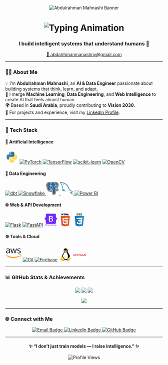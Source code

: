 <!-- 💫 Abdulrahman Mahnashi — AI & Data Engineer README -->

<!-- 🌌 Banner (Blur + نص أقصر وواضح) -->
<p align="center">
  <img src="https://capsule-render.vercel.app/api?type=blur&height=300&color=gradient&text=Teaching%20Machines%20to%20Feel%20%E2%80%94%20Born%20from%20Saudi%20Vision%20🇸🇦&strokeWidth=2&section=footer&reversal=true&fontAlign=50&fontAlignY=50&stroke=00FFFF&fontColor=FFFFFF&fontSize=48&textBg=false" alt="Abdulrahman Mahnashi Banner" />
</p>

<h1 align="center">
  <img src="https://readme-typing-svg.demolab.com?font=Fira+Code&pause=2000&color=00E5FF&center=true&vCenter=true&width=600&lines=Hi+%F0%9F%91%8B%2C+I'm+Abdulrahman+Mahnashi;Artificial+Intelligence+Engineer+%F0%9F%A4%96;Data+Engineer+%F0%9F%93%88;Turning+Data+into+Intelligence+%F0%9F%92%AB" alt="Typing Animation" />
</h1>

<h3 align="center">I build intelligent systems that understand humans 🤖</h3>

<p align="center">
  <a href="mailto:abdalrhmanmanashny@gmail.com">📩 abdalrhmanmanashny@gmail.com</a>
</p>

---

### 👨‍💻 About Me
💡 I’m **Abdulrahman Mahnashi**, an **AI & Data Engineer** passionate about building systems that think, learn, and adapt.  
🎯 I merge **Machine Learning**, **Data Engineering**, and **Web Intelligence** to create AI that feels almost human.  
🌍 Based in **Saudi Arabia**, proudly contributing to **Vision 2030**.  
📂 For projects and experience, visit my [LinkedIn Profile](https://www.linkedin.com/in/abdulrahman-mahnashi/).

---

### 🧩 Tech Stack

#### 🤖 Artificial Intelligence
<p align="left">
  <a href="https://www.python.org"><img alt="Python" src="https://raw.githubusercontent.com/devicons/devicon/master/icons/python/python-original.svg" width="42" height="42"/></a>
  <a href="https://pytorch.org/"><img alt="PyTorch" src="https://www.vectorlogo.zone/logos/pytorch/pytorch-icon.svg" width="42" height="42"/></a>
  <a href="https://www.tensorflow.org"><img alt="TensorFlow" src="https://www.vectorlogo.zone/logos/tensorflow/tensorflow-icon.svg" width="42" height="42"/></a>
  <a href="https://scikit-learn.org/"><img alt="scikit-learn" src="https://upload.wikimedia.org/wikipedia/commons/0/05/Scikit_learn_logo_small.svg" width="42" height="42"/></a>
  <a href="https://opencv.org/"><img alt="OpenCV" src="https://www.vectorlogo.zone/logos/opencv/opencv-icon.svg" width="42" height="42"/></a>
</p>

#### 🧠 Data Engineering
<p align="left">
  <!-- dbt (Iconify + لون رسمي) -->
  <a href="https://www.getdbt.com/">
    <img alt="dbt" title="dbt" src="https://api.iconify.design/simple-icons:dbt.svg?color=%23ff694b" width="42" height="42"/>
  </a>
  <!-- Snowflake (Iconify + لون رسمي) -->
  <a href="https://www.snowflake.com/">
    <img alt="Snowflake" title="Snowflake" src="https://api.iconify.design/simple-icons:snowflake.svg?color=%2329b5e8" width="42" height="42"/>
  </a>
  <!-- PostgreSQL -->
  <a href="https://www.postgresql.org">
    <img alt="PostgreSQL" src="https://raw.githubusercontent.com/devicons/devicon/master/icons/postgresql/postgresql-original.svg" width="42" height="42"/>
  </a>
  <!-- MySQL -->
  <a href="https://www.mysql.com/">
    <img alt="MySQL" src="https://raw.githubusercontent.com/devicons/devicon/master/icons/mysql/mysql-original.svg" width="42" height="42"/>
  </a>
  <!-- Power BI -->
  <a href="https://powerbi.microsoft.com/">
    <img alt="Power BI" src="https://upload.wikimedia.org/wikipedia/commons/c/cf/New_Power_BI_Logo.svg" width="42" height="42"/>
  </a>
</p>

#### 🌐 Web & API Development
<p align="left">
  <a href="https://flask.palletsprojects.com/"><img alt="Flask" src="https://cdn.worldvectorlogo.com/logos/flask.svg" width="42" height="42"/></a>
  <a href="https://fastapi.tiangolo.com/"><img alt="FastAPI" src="https://cdn.worldvectorlogo.com/logos/fastapi-1.svg" width="42" height="42"/></a>
  <a href="https://getbootstrap.com/"><img alt="Bootstrap" src="https://raw.githubusercontent.com/devicons/devicon/master/icons/bootstrap/bootstrap-plain-wordmark.svg" width="42" height="42"/></a>
  <a href="https://www.w3.org/html/"><img alt="HTML5" src="https://raw.githubusercontent.com/devicons/devicon/master/icons/html5/html5-original-wordmark.svg" width="42" height="42"/></a>
  <a href="https://www.w3schools.com/css/"><img alt="CSS3" src="https://raw.githubusercontent.com/devicons/devicon/master/icons/css3/css3-original-wordmark.svg" width="42" height="42"/></a>
</p>

#### ⚙️ Tools & Cloud
<p align="left">
  <a href="https://aws.amazon.com/"><img alt="AWS" src="https://raw.githubusercontent.com/devicons/devicon/master/icons/amazonwebservices/amazonwebservices-original-wordmark.svg" width="52" height="52"/></a>
  <a href="https://git-scm.com/"><img alt="Git" src="https://www.vectorlogo.zone/logos/git-scm/git-scm-icon.svg" width="42" height="42"/></a>
  <a href="https://firebase.google.com/"><img alt="Firebase" src="https://www.vectorlogo.zone/logos/firebase/firebase-icon.svg" width="42" height="42"/></a>
  <a href="https://www.linux.org/"><img alt="Linux" src="https://raw.githubusercontent.com/devicons/devicon/master/icons/linux/linux-original.svg" width="42" height="42"/></a>
  <a href="https://www.oracle.com/"><img alt="Oracle" src="https://raw.githubusercontent.com/devicons/devicon/master/icons/oracle/oracle-original.svg" width="42" height="42"/></a>
</p>

---

### 📊 GitHub Stats & Achievements
<p align="center">
  <img src="https://github-readme-stats.vercel.app/api?username=Abdulrahman-Mahnashi&show_icons=true&theme=tokyonight" />
  <img src="https://github-readme-stats.vercel.app/api/top-langs/?username=Abdulrahman-Mahnashi&layout=compact&theme=tokyonight" />
  <img src="https://github-readme-streak-stats.herokuapp.com/?user=Abdulrahman-Mahnashi&theme=tokyonight" />
</p>

<p align="center">
  <a href="https://github.com/ryo-ma/github-profile-trophy">
    <img src="https://github-profile-trophy.vercel.app/?username=Abdulrahman-Mahnashi&theme=tokyonight&no-bg=true&row=1" />
  </a>
</p>

---

### 🌐 Connect with Me
<p align="center">
  <a href="mailto:abdalrhmanmanashny@gmail.com">
    <img src="https://img.shields.io/badge/Email-abdalrhmanmanashny%40gmail.com-blue?style=for-the-badge&logo=gmail" alt="Email Badge"/>
  </a>
  <a href="https://www.linkedin.com/in/abdulrahman-mahnashi/">
    <img src="https://img.shields.io/badge/LinkedIn-Abdulrahman%20Mahnashi-0A66C2?style=for-the-badge&logo=linkedin" alt="LinkedIn Badge"/>
  </a>
  <a href="https://github.com/Abdulrahman-Mahnashi">
    <img src="https://img.shields.io/badge/GitHub-Abdulrahman--Mahnashi-111?style=for-the-badge&logo=github" alt="GitHub Badge"/>
  </a>
</p>

---

<h4 align="center">✨ “I don’t just train models — I raise intelligence.” ✨</h4>

<p align="center">
  <img src="https://komarev.com/ghpvc/?username=abdulrahman-mahnashi&label=Profile%20Views&color=00FFC6&style=flat" alt="Profile Views" />
</p>
